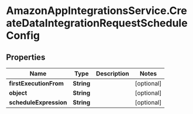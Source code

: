 # AmazonAppIntegrationsService.CreateDataIntegrationRequestScheduleConfig

## Properties

Name | Type | Description | Notes
------------ | ------------- | ------------- | -------------
**firstExecutionFrom** | **String** |  | [optional] 
**object** | **String** |  | [optional] 
**scheduleExpression** | **String** |  | [optional] 


